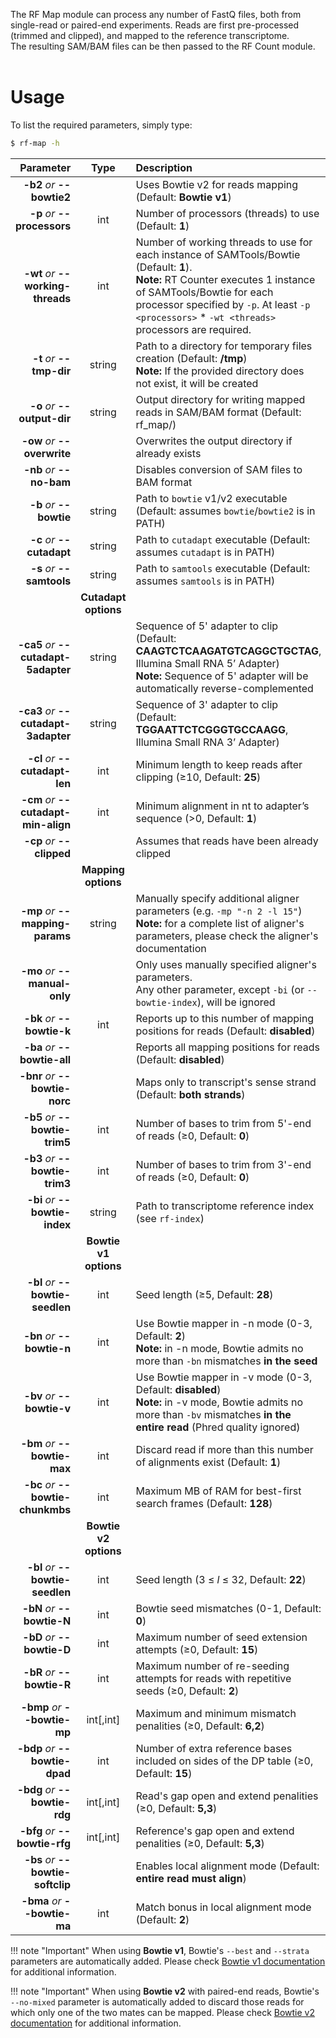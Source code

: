 The RF Map module can process any number of FastQ files, both from single-read or paired-end experiments. Reads are first pre-processed (trimmed and clipped), and mapped to the reference transcriptome.<br/>The resulting SAM/BAM files can be then passed to the RF Count module.<br /><br />

# Usage
To list the required parameters, simply type:

```bash
$ rf-map -h
```

Parameter         | Type | Description
----------------: | :--: |:------------
__-b2__ *or* __--bowtie2__ | | Uses Bowtie v2 for reads mapping (Default: __Bowtie v1__)
__-p__ *or* __--processors__ | int | Number of processors (threads) to use (Default: __1__)
__-wt__ *or* __--working-threads__ | int | Number of working threads to use for each instance of SAMTools/Bowtie (Default: __1__).<br/>__Note:__ RT Counter executes 1 instance of SAMTools/Bowtie for each processor specified by ``-p``.  At least ``-p <processors>`` * ``-wt <threads>`` processors are required.
__-t__ *or* __--tmp-dir__ | string | Path to a directory for temporary files creation (Default: __/tmp__)<br/>__Note:__ If the provided directory does not exist, it will be created
__-o__ *or* __--output-dir__ | string | Output directory for writing mapped reads in SAM/BAM format (Default: rf_map/)
__-ow__ *or* __--overwrite__ | | Overwrites the output directory if already exists
__-nb__ *or* __--no-bam__ | | Disables conversion of SAM files to BAM format
__-b__ *or* __--bowtie__ | string | Path to ``bowtie`` v1/v2 executable (Default: assumes ``bowtie``/``bowtie2`` is in PATH)
__-c__ *or* __--cutadapt__ | string | Path to ``cutadapt`` executable (Default: assumes ``cutadapt`` is in PATH)
__-s__ *or* __--samtools__ | string | Path to ``samtools`` executable (Default: assumes ``samtools`` is in PATH)
 | | __Cutadapt options__
__-ca5__ *or* __--cutadapt-5adapter__ | string | Sequence of 5' adapter to clip (Default: __CAAGTCTCAAGATGTCAGGCTGCTAG__, Illumina Small RNA 5’ Adapter)<br/>__Note:__ Sequence of 5' adapter will be automatically reverse-complemented
__-ca3__ *or* __--cutadapt-3adapter__ | string | Sequence of 3' adapter to clip (Default: __TGGAATTCTCGGGTGCCAAGG__, Illumina Small RNA 3’ Adapter)
__-cl__ *or* __--cutadapt-len__ | int | Minimum length to keep reads after clipping (&ge;10, Default: __25__)
__-cm__ *or* __--cutadapt-min-align__ | int | Minimum alignment in nt to adapter’s sequence (&gt;0, Default: __1__)
__-cp__ *or* __--clipped__ | | Assumes that reads have been already clipped
 | | __Mapping options__
__-mp__ *or* __--mapping-params__ | string | Manually specify additional aligner parameters (e.g. ``-mp "-n 2 -l 15"``)<br/>__Note:__ for a complete list of aligner's parameters, please check the aligner's documentation
__-mo__ *or* __--manual-only__ | | Only uses manually specified aligner's parameters.<br/>Any other parameter, except ``-bi`` (or ``--bowtie-index``), will be ignored
__-bk__ *or* __--bowtie-k__ | int | Reports up to this number of mapping positions for reads (Default: __disabled__)
__-ba__ *or* __--bowtie-all__ | | Reports all mapping positions for reads (Default: __disabled__)
__-bnr__ *or* __--bowtie-norc__ | | Maps only to transcript's sense strand (Default: __both strands__)
__-b5__ *or* __--bowtie-trim5__ | int | Number of bases to trim from 5'-end of reads (&ge;0, Default: __0__)
__-b3__ *or* __--bowtie-trim3__ | int | Number of bases to trim from 3'-end of reads (&ge;0, Default: __0__)
__-bi__ *or* __--bowtie-index__ | string | Path to transcriptome reference index (see ``rf-index``)
 | | __Bowtie v1 options__
__-bl__ *or* __--bowtie-seedlen__ | int | Seed length (&ge;5, Default: __28__)
__-bn__ *or* __--bowtie-n__ | int | Use Bowtie mapper in -n mode (0-3, Default: __2__)<br/>__Note:__ in -n mode, Bowtie admits no more than ``-bn`` mismatches __in the seed__
__-bv__ *or* __--bowtie-v__ | int | Use Bowtie mapper in -v mode (0-3, Default: __disabled__)<br/>__Note:__ in -v mode, Bowtie admits no more than ``-bv`` mismatches __in the entire read__ (Phred quality ignored)
__-bm__ *or* __--bowtie-max__ | int | Discard read if more than this number of alignments exist (Default: __1__)
__-bc__ *or* __--bowtie-chunkmbs__ | int | Maximum MB of RAM for best-first search frames (Default: __128__)
 | | __Bowtie v2 options__
__-bl__ *or* __--bowtie-seedlen__ | int | Seed length (3 &le; *l* &le; 32, Default: __22__)
__-bN__ *or* __--bowtie-N__ | int | Bowtie seed mismatches (0-1, Default: __0__)
__-bD__ *or* __--bowtie-D__ | int | Maximum number of seed extension attempts (&ge;0, Default: __15__)
__-bR__ *or* __--bowtie-R__ | int | Maximum number of re-seeding attempts for reads with repetitive seeds (&ge;0, Default: __2__)
__-bmp__ *or* __--bowtie-mp__ | int[,int] | Maximum and minimum mismatch penalities (&ge;0, Default: __6,2__)
__-bdp__ *or* __--bowtie-dpad__ | int | Number of extra reference bases included on sides of the DP table (&ge;0, Default: __15__)
__-bdg__ *or* __--bowtie-rdg__ | int[,int] | Read's gap open and extend penalities (&ge;0, Default: __5,3__)
__-bfg__ *or* __--bowtie-rfg__ | int[,int] | Reference's gap open and extend penalities (&ge;0, Default: __5,3__)
__-bs__ *or* __--bowtie-softclip__ | | Enables local alignment mode (Default: __entire read must align__)
__-bma__ *or* __--bowtie-ma__ | int | Match bonus in local alignment mode (Default: __2__)

!!! note "Important"
    When using __Bowtie v1__, Bowtie's ``--best`` and ``--strata`` parameters are automatically added. Please check [Bowtie v1 documentation](http://bowtie-bio.sourceforge.net/manual.shtml) for additional information.

!!! note "Important"
    When using __Bowtie v2__ with paired-end reads, Bowtie's ``--no-mixed`` parameter is automatically added to discard those reads for which only one of the two mates can be mapped. Please check [Bowtie v2 documentation](http://bowtie-bio.sourceforge.net/bowtie2/manual.shtml) for additional information.